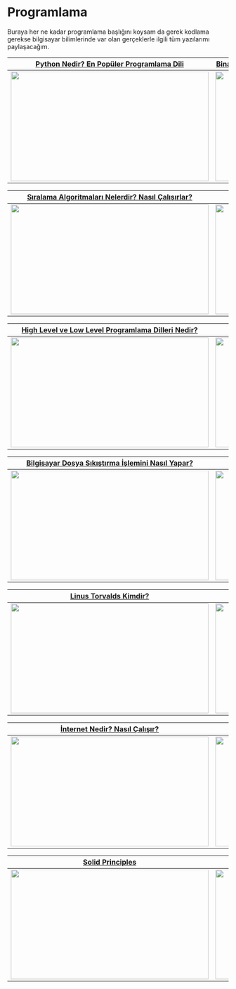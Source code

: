 # Programlama
Buraya her ne kadar programlama başlığını koysam da gerek kodlama gerekse bilgisayar bilimlerinde var olan gerçeklerle ilgili tüm yazılarımı paylaşacağım.

[Python Nedir? En Popüler Programlama Dili](https://teknoloji.org/python-nedir/) |  [Binary Search Nedir? Linear Search’ten Farkları Nelerdir?](https://teknoloji.org/binary-search-nedir-linear-searchten-farklari-nelerdir/)
:-------------------------:|:-------------------------:
<img src="https://teknoloji.org/wp-content/uploads/2020/06/python.jpg.webp" width="450" height="250"> |  <img src="https://teknoloji.org/wp-content/uploads/2020/06/search-algorithms.jpg.webp" width="450" height="250">


[Sıralama Algoritmaları Nelerdir? Nasıl Çalışırlar?](https://teknoloji.org/siralama-algoritmalari-nelerdir-nasil-calisirlar/) |  [Selenium Kütüphanesi Nedir? Nasıl Kullanılır?](https://teknoloji.org/selenium-kutuphanesi-nedir-nasil-kullanilir/)
:-------------------------:|:-------------------------:
<img src="https://teknoloji.org/wp-content/uploads/2020/06/daltonlar.jpg.webp" width="450" height="250"> |  <img src="https://teknoloji.org/wp-content/uploads/2020/09/selenium-nedir.png.webp" width="450" height="250">


[High Level ve Low Level Programlama Dilleri Nedir?](https://teknoloji.org/high-level-ve-low-level-programlama-dilleri-nedir/) |  [Dijital İkiz Teknolojisi Nedir?](https://teknoloji.org/dijital-ikiz-teknolojisi-nedir/)
:-------------------------:|:-------------------------:
<img src="https://teknoloji.org/wp-content/uploads/2020/06/high-low-1.jpg.webp" width="450" height="250"> |  <img src="https://teknoloji.org/wp-content/uploads/2020/08/dijital-ikiz-teknolojisi.jpg.webp" width="450" height="250">


[Bilgisayar Dosya Sıkıştırma İşlemini Nasıl Yapar?](https://teknoloji.org/bilgisayar-dosya-sikistirma-islemini-nasil-yapar/) |  [Arama Motorları Nasıl Çalışır? IR Nedir?](https://teknoloji.org/arama-motorlari-nasil-calisir/)
:-------------------------:|:-------------------------:
<img src="https://teknoloji.org/wp-content/uploads/2020/06/winrar.jpg.webp" width="450" height="250"> |  <img src="https://teknoloji.org/wp-content/uploads/2020/06/search_engines.png.webp" width="450" height="250">


[Linus Torvalds Kimdir?](https://teknoloji.org/linus-torvalds/) |  [Özgür Dünyanın Öncüsü: Richard Stallman](https://teknoloji.org/richard-stallman/)
:-------------------------:|:-------------------------:
<img src="https://teknoloji.org/wp-content/uploads/2020/06/linus-torvalds-2.jpg.webp" width="450" height="250"> |  <img src="https://teknoloji.org/wp-content/uploads/2020/06/Richard_Matthew_Stallman.jpeg.webp" width="450" height="250">

[İnternet Nedir? Nasıl Çalışır?](https://teknoloji.org/internet-nedir-nasil-calisir/) |  [Steve Wozniak Kimdir? Apple’ın Diğer Steve’i](https://teknoloji.org/steve-wozniak/)
:-------------------------:|:-------------------------:
<img src="https://teknoloji.org/wp-content/uploads/2020/05/world-wide-web.jpg.webp" width="450" height="250"> |  <img src="https://teknoloji.org/wp-content/uploads/2020/06/steve_wozniak.jpg.webp" width="450" height="250">


[Solid Principles](https://medium.com/@ozgurdogan646/solid-principles-a01e691997c) |  [Test Driven Development](https://medium.com/@ozgurdogan646/test-driven-development-bfe085501cb6)
:-------------------------:|:-------------------------:
<img src="https://miro.medium.com/max/875/1*8NmWpRtRCvQNSULTWF1Liw.png" width="450" height="250"> |  <img src="https://miro.medium.com/max/875/1*_DLuxiguekf9f29tgh_vUQ.png" width="450" height="250">
